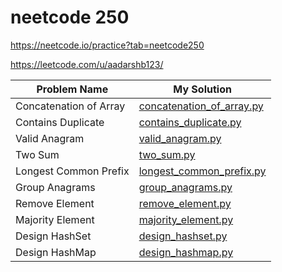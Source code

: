 # neetcode 250
https://neetcode.io/practice?tab=neetcode250

https://leetcode.com/u/aadarshb123/

| Problem Name                       | My Solution                                                                    |
|------------------------------------|--------------------------------------------------------------------------------|
| Concatenation of Array             | [concatenation_of_array.py](https://github.com/leetcode/concatenation_of_array.py) |
| Contains Duplicate                 | [contains_duplicate.py](https://github.com/contains_duplicate.py) |
| Valid Anagram                      | [valid_anagram.py](https://github.com/valid_anagram.py) |
| Two Sum                            | [two_sum.py](https://github.com/yourrepo/solutions/two_sum.py) |
| Longest Common Prefix              | [longest_common_prefix.py](https://github.com/yourrepo/solutions/longest_common_prefix.py) |
| Group Anagrams                     | [group_anagrams.py](https://github.com/yourrepo/solutions/group_anagrams.py) |
| Remove Element                     | [remove_element.py](https://github.com/yourrepo/solutions/remove_element.py) |
| Majority Element                   | [majority_element.py](https://github.com/yourrepo/solutions/majority_element.py) |
| Design HashSet                     | [design_hashset.py](https://github.com/yourrepo/solutions/design_hashset.py) |
| Design HashMap                     | [design_hashmap.py](https://github.com/yourrepo/solutions/design_hashmap.py) |
